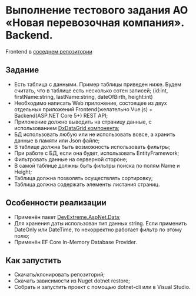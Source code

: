 # Выполнение тестового задания АО «Новая перевозочная компания». Backend.
Frontend в [соседнем репозитории](https://github.com/Trosh-A/npk.front)
## Задание
- Есть таблица с данными. Пример таблицы приведен ниже. Будем считать, что в таблице есть несколько сотен записей; (id:int, firstName:string, lastName:string, dateOfBirth, height:int)
- Необходимо написать Web приложение, состоящее из двух отдельных приложений Frontend(желательно Vue.js) + Backend(ASP.NET Core 5+) REST API;
- Приложение должно выводить на страницу данные, с использованием [DxDataGrid компонента](https://js.devexpress.com/Documentation/ApiReference/UI_Components/dxDataGrid/);
- БД использовать любую или не использовать вовсе, а хранить данные в памяти или Json файле;
- В таблице должна быть возможность использовать фильтры;
- При работе с БД, если она будет, использовать EntityFramework;
- Фильтровать данные на серверной стороне;
- В самой таблице должны быть фильтры поиска по полям Name и Height;
- Таблица должна позволять осуществлять сортировку;
- Таблица должна содержать элементы листания страниц.
## Особенности реализации
- Применён пакет [DevExtreme.AspNet.Data](https://www.nuget.org/packages/DevExtreme.AspNet.Data/);
- Для хранения даты использован тип данных string. Если применить DateOnly или DateTime, то некорректно работает фильтр по этому полю;
- Применён EF Core In-Memory Database Provider.
## Как запустить
- Скачать/клонировать репозиторий;
- Скачать зависимости из Nuget dotnet restore;
- Собрать и запустить проект с помощью dotnet-cli или в Visual Studio.
